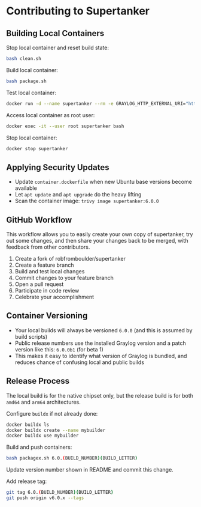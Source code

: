 # Contributing to Supertanker

## Building Local Containers

Stop local container and reset build state:
```bash
bash clean.sh
```

Build local container:
```bash
bash package.sh
```

Test local container:
```bash
docker run -d --name supertanker --rm -e GRAYLOG_HTTP_EXTERNAL_URI="http://localhost:9000/" -e GRAYLOG_PASSWORD_SECRET="somepasswordpepper" -e GRAYLOG_ROOT_PASSWORD_SHA2="8c6976e5b5410415bde908bd4dee15dfb167a9c873fc4bb8a81f6f2ab448a918" -p 5044:5044/tcp -p 5140:5140/tcp -p 5140:5140/udp -p 9000:9000/tcp -p 12201:12201/tcp -p 12201:12201/udp -p 13301:13301/tcp -p 13302:13302/tcp supertanker:6.0.0
```

Access local container as root user:
```bash
docker exec -it --user root supertanker bash
```

Stop local container:
```bash
docker stop supertanker
```

## Applying Security Updates

* Update `container.dockerfile` when new Ubuntu base versions become available
* Let `apt update` and `apt upgrade` do the heavy lifting
* Scan the container image: `trivy image supertanker:6.0.0`

## GitHub Workflow

This workflow allows you to easily create your own copy of supertanker, try out some changes, and then share your changes back to be merged, with feedback from other contributors.

1. Create a fork of robfromboulder/supertanker
2. Create a feature branch
3. Build and test local changes
4. Commit changes to your feature branch
5. Open a pull request
6. Participate in code review
7. Celebrate your accomplishment

## Container Versioning

* Your local builds will always be versioned `6.0.0` (and this is assumed by build scripts)
* Public release numbers use the installed Graylog version and a patch version like this: `6.0.0b1` (for beta 1) 
* This makes it easy to identify what version of Graylog is bundled, and reduces chance of confusing local and public builds

## Release Process

The local build is for the native chipset only, but the release build is for both `amd64` and `arm64` architectures.

Configure `buildx` if not already done:
```bash
docker buildx ls
docker buildx create --name mybuilder
docker buildx use mybuilder
```

Build and push containers:
```bash
bash packagex.sh 6.0.(BUILD_NUMBER)(BUILD_LETTER)
```

Update version number shown in README and commit this change.

Add release tag:
```bash
git tag 6.0.(BUILD_NUMBER)(BUILD_LETTER)
git push origin v6.0.x --tags
```
